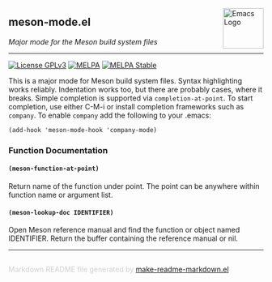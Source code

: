 <a href="https://github.com/wentasah/meson-mode"><img src="https://www.gnu.org/software/emacs/images/emacs.png" alt="Emacs Logo" width="80" height="80" align="right"></a>
## meson-mode.el
*Major mode for the Meson build system files*

---
[![License GPLv3](https://img.shields.io/badge/license-GPL_v3-green.svg)](http://www.gnu.org/licenses/gpl-3.0.html)
[![MELPA](http://melpa.org/packages/meson-mode-badge.svg)](http://melpa.org/#/meson-mode)
[![MELPA Stable](http://stable.melpa.org/packages/meson-mode-badge.svg)](http://stable.melpa.org/#/meson-mode)

This is a major mode for Meson build system files.  Syntax
highlighting works reliably.  Indentation works too, but there are
probably cases, where it breaks.  Simple completion is supported
via `completion-at-point`.  To start completion, use either C-M-i
or install completion frameworks such as `company`.  To enable
`company` add the following to your .emacs:

    (add-hook 'meson-mode-hook 'company-mode)


### Function Documentation


#### `(meson-function-at-point)`

Return name of the function under point.
The point can be anywhere within function name or argument list.

#### `(meson-lookup-doc IDENTIFIER)`

Open Meson reference manual and find the function or object named IDENTIFIER.
Return the buffer containing the reference manual or nil.

-----
<div style="padding-top:15px;color: #d0d0d0;">
Markdown README file generated by
<a href="https://github.com/mgalgs/make-readme-markdown">make-readme-markdown.el</a>
</div>

